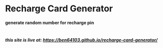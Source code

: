 # Recharge Card Generator

#### generate random number for recharge pin



#

##### this site is live at: https://ben64103.github.io/recharge-card-generator/